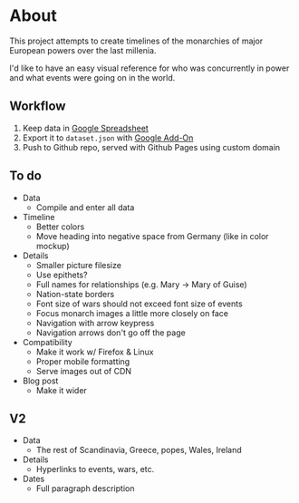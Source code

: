 # About

This project attempts to create timelines of the monarchies of major European powers over the last millenia.

I'd like to have an easy visual reference for who was concurrently in power and what events were going on in the world.

## Workflow

1. Keep data in [Google Spreadsheet](https://docs.google.com/spreadsheets/d/1gn-62AWtt5o4PnbMgzs6VUlbykweki1MGnm5nee7zTM/edit?usp=sharing)
2. Export it to `dataset.json` with [Google Add-On](https://chrome.google.com/webstore/detail/export-sheet-data/bfdcopkbamihhchdnjghdknibmcnfplk?hl=en)
3. Push to Github repo, served with Github Pages using custom domain

## To do

- Data
  - Compile and enter all data
- Timeline
  - Better colors
  - Move heading into negative space from Germany (like in color mockup)
- Details
  - Smaller picture filesize
  - Use epithets?
  - Full names for relationships (e.g. Mary -> Mary of Guise)
  - Nation-state borders
  - Font size of wars should not exceed font size of events
  - Focus monarch images a little more closely on face
  - Navigation with arrow keypress
  - Navigation arrows don't go off the page
- Compatibility
  - Make it work w/ Firefox & Linux
  - Proper mobile formatting
  - Serve images out of CDN
- Blog post
  - Make it wider

## V2

- Data
  - The rest of Scandinavia, Greece, popes, Wales, Ireland
- Details
  - Hyperlinks to events, wars, etc.
- Dates
  - Full paragraph description

